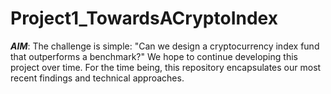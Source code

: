 # Project1_TowardsACryptoIndex
***AIM***: The challenge is simple: "Can we design a cryptocurrency index fund that outperforms a benchmark?"  We hope to continue developing this project over time. For the time being, this repository encapsulates our most recent findings and technical approaches.
